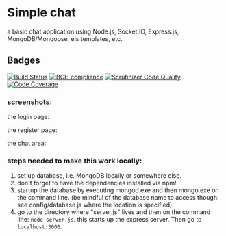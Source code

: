 # Simple chat    
a basic chat application using Node.js, Socket.IO, Express.js, MongoDB/Mongoose, ejs templates, etc.    

## Badges
[![Build Status](https://travis-ci.org/Ara95/ramverk2-app.svg?branch=master)](https://travis-ci.org/Ara95/ramverk2-app) [![BCH compliance](https://bettercodehub.com/edge/badge/Ara95/ramverk2-app?branch=master)](https://bettercodehub.com/) [![Scrutinizer Code Quality](https://scrutinizer-ci.com/g/Ara95/ramverk2-app/badges/quality-score.png?b=master)](https://scrutinizer-ci.com/g/Ara95/ramverk2-app/?branch=master) [![Code Coverage](https://scrutinizer-ci.com/g/Ara95/ramverk2-app/badges/coverage.png?b=master)](https://scrutinizer-ci.com/g/Ara95/ramverk2-app/?branch=master)


### screenshots:    
the login page:      

the register page:    

the chat area:    


### steps needed to make this work locally:    
1. set up database, i.e. MongoDB locally or somewhere else.     
2. don't forget to have the dependencies installed via npm!     
3. startup the database by executing mongod.exe and then mongo.exe on the command line. (be mindful of the database name to access though: see config/database.js where the location is specified)        
4. go to the directory where "server.js" lives and then on the command line: ```node server.js```. this starts up the express server. Then go to ```localhost:3000```.    
